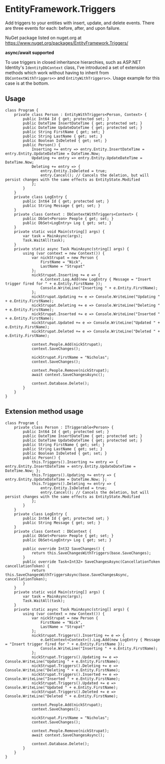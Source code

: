 EntityFramework.Triggers
=======================

Add triggers to your entities with insert, update, and delete events. There are three events for each: before, after, and upon failure.

NuGet package listed on nuget.org at https://www.nuget.org/packages/EntityFramework.Triggers/

<strong>async/await supported</strong>

To use triggers in closed inheritance hierarchies, such as ASP.NET Identity's `IdentityDbContext` class, I've introduced a set of extension methods which work without having to inherit from `DbContextWithTriggers<>` and `EntityWithTriggers<>`. Usage example for this case is at the bottom.

## Usage

    class Program {
		private class Person : EntityWithTriggers<Person, Context> {
			public Int64 Id { get; protected set; }
			public DateTime InsertDateTime { get; protected set; }
			public DateTime UpdateDateTime { get; protected set; }
			public String FirstName { get; set; }
			public String LastName { get; set; }
			public Boolean IsDeleted { get; set; }
			public Person() {
				Inserting += entry => entry.Entity.InsertDateTime = entry.Entity.UpdateDateTime = DateTime.Now;
				Updating += entry => entry.Entity.UpdateDateTime = DateTime.Now;
				Deleting += entry => {
					entry.Entity.IsDeleted = true;
					entry.Cancel(); // Cancels the deletion, but will persist changes with the same effects as EntityState.Modified
				};
			}
		}
		private class LogEntry {
			public Int64 Id { get; protected set; }
			public String Message { get; set; }
		}
		private class Context : DbContextWithTriggers<Context> {
			public DbSet<Person> People { get; set; }
			public DbSet<LogEntry> Log { get; set; }
		}
		private static void Main(string[] args) {
			var task = MainAsync(args);
			Task.WaitAll(task);
		}
		private static async Task MainAsync(string[] args) {
			using (var context = new Context()) {
				var nickStrupat = new Person {
					FirstName = "Nick",
					LastName = "Strupat"
				};
				nickStrupat.Inserting += e => {
					e.Context.Log.Add(new LogEntry { Message = "Insert trigger fired for " + e.Entity.FirstName });
					Console.WriteLine("Inserting " + e.Entity.FirstName);
				};
				nickStrupat.Updating += e => Console.WriteLine("Updating " + e.Entity.FirstName);
				nickStrupat.Deleting += e => Console.WriteLine("Deleting " + e.Entity.FirstName);
				nickStrupat.Inserted += e => Console.WriteLine("Inserted " + e.Entity.FirstName);
				nickStrupat.Updated += e => Console.WriteLine("Updated " + e.Entity.FirstName);
				nickStrupat.Deleted += e => Console.WriteLine("Deleted " + e.Entity.FirstName);

				context.People.Add(nickStrupat);
				context.SaveChanges();

				nickStrupat.FirstName = "Nicholas";
				context.SaveChanges();

				context.People.Remove(nickStrupat);
				await context.SaveChangesAsync();

				context.Database.Delete();
			}
		}
	}

## Extension method usage

	class Program {
		private class Person : ITriggerable<Person> {
			public Int64 Id { get; protected set; }
			public DateTime InsertDateTime { get; protected set; }
			public DateTime UpdateDateTime { get; protected set; }
			public String FirstName { get; set; }
			public String LastName { get; set; }
			public Boolean IsDeleted { get; set; }
			public Person() {
				this.Triggers().Inserting += entry => { entry.Entity.InsertDateTime = entry.Entity.UpdateDateTime = DateTime.Now; };
				this.Triggers().Updating += entry => { entry.Entity.UpdateDateTime = DateTime.Now; };
				this.Triggers().Deleting += entry => {
					entry.Entity.IsDeleted = true;
					entry.Cancel(); // Cancels the deletion, but will persist changes with the same effects as EntityState.Modified
				};
			}
		}
		private class LogEntry {
			public Int64 Id { get; protected set; }
			public String Message { get; set; }
		}
		private class Context : DbContext {
			public DbSet<Person> People { get; set; }
			public DbSet<LogEntry> Log { get; set; }

			public override Int32 SaveChanges() {
				return this.SaveChangesWithTriggers(base.SaveChanges);
			}
			public override Task<Int32> SaveChangesAsync(CancellationToken cancellationToken) {
				return this.SaveChangesWithTriggersAsync(base.SaveChangesAsync, cancellationToken);
			}
		}
		private static void Main(string[] args) {
			var task = MainAsync(args);
			Task.WaitAll(task);
		}
		private static async Task MainAsync(string[] args) {
			using (var context = new Context()) {
				var nickStrupat = new Person {
					FirstName = "Nick",
					LastName = "Strupat"
				};
				nickStrupat.Triggers().Inserting += e => {
					e.GetContext<Context>().Log.Add(new LogEntry { Message = "Insert trigger fired for " + e.Entity.FirstName });
					Console.WriteLine("Inserting " + e.Entity.FirstName);
				};
				nickStrupat.Triggers().Updating += e => Console.WriteLine("Updating " + e.Entity.FirstName);
				nickStrupat.Triggers().Deleting += e => Console.WriteLine("Deleting " + e.Entity.FirstName);
				nickStrupat.Triggers().Inserted += e => Console.WriteLine("Inserted " + e.Entity.FirstName);
				nickStrupat.Triggers().Updated += e => Console.WriteLine("Updated " + e.Entity.FirstName);
				nickStrupat.Triggers().Deleted += e => Console.WriteLine("Deleted " + e.Entity.FirstName);

				context.People.Add(nickStrupat);
				context.SaveChanges();

				nickStrupat.FirstName = "Nicholas";
				context.SaveChanges();

				context.People.Remove(nickStrupat);
				await context.SaveChangesAsync();

				context.Database.Delete();
			}
		}
	}
